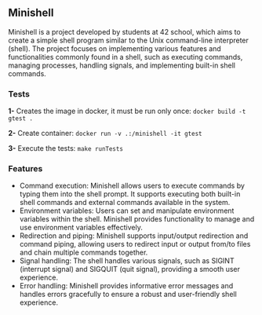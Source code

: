 ## Minishell

Minishell is a project developed by students at 42 school, which aims to create a simple shell program similar to the Unix command-line interpreter (shell). The project focuses on implementing various features and functionalities commonly found in a shell, such as executing commands, managing processes, handling signals, and implementing built-in shell commands.

### Tests

**1-** Creates the image in docker, it must be run only once:
`docker build -t gtest .`

**2-** Create container:
`docker run -v .:/minishell -it gtest`

**3-** Execute the tests:
`make runTests`

### Features

- Command execution: Minishell allows users to execute commands by typing them into the shell prompt. It supports executing both built-in shell commands and external commands available in the system.
- Environment variables: Users can set and manipulate environment variables within the shell. Minishell provides functionality to manage and use environment variables effectively.
- Redirection and piping: Minishell supports input/output redirection and command piping, allowing users to redirect input or output from/to files and chain multiple commands together.
- Signal handling: The shell handles various signals, such as SIGINT (interrupt signal) and SIGQUIT (quit signal), providing a smooth user experience.
- Error handling: Minishell provides informative error messages and handles errors gracefully to ensure a robust and user-friendly shell experience.
